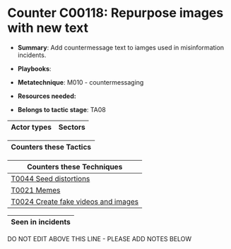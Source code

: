 # Counter C00118: Repurpose images with new text

* **Summary**: Add countermessage text to iamges used in misinformation incidents. 

* **Playbooks**: 

* **Metatechnique**: M010 - countermessaging

* **Resources needed:** 

* **Belongs to tactic stage**: TA08


| Actor types | Sectors |
| ----------- | ------- |



| Counters these Tactics |
| ---------------------- |



| Counters these Techniques |
| ------------------------- |
| [T0044 Seed distortions](../generated_pages/techniques/T0044.md) |
| [T0021 Memes](../generated_pages/techniques/T0021.md) |
| [T0024 Create fake videos and images](../generated_pages/techniques/T0024.md) |



| Seen in incidents |
| ----------------- |


DO NOT EDIT ABOVE THIS LINE - PLEASE ADD NOTES BELOW
